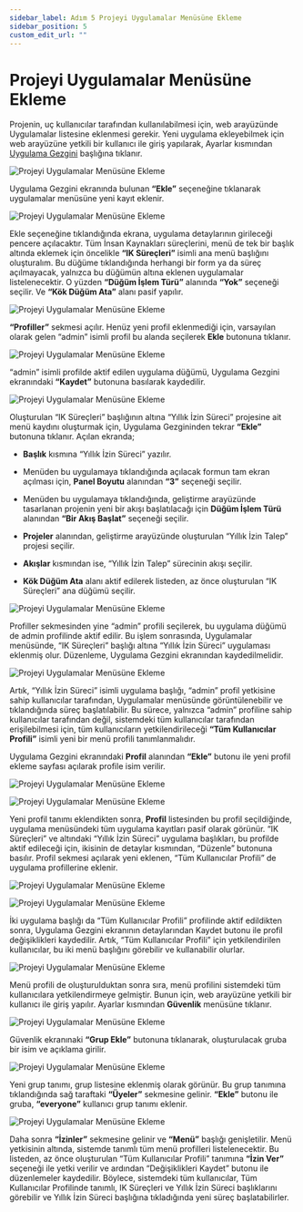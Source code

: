 ```yaml
---
sidebar_label: Adım 5 Projeyi Uygulamalar Menüsüne Ekleme
sidebar_position: 5
custom_edit_url: ""
---
```


# Projeyi Uygulamalar Menüsüne Ekleme

Projenin, uç kullanıcılar tarafından kullanılabilmesi için, web arayüzünde Uygulamalar listesine eklenmesi gerekir. Yeni uygulama ekleyebilmek için web arayüzüne yetkili bir kullanıcı ile giriş yapılarak, Ayarlar kısmından [Uygulama Gezgini](web/application-explorer.md) başlığına tıklanır.

![Projeyi Uygulamalar Menüsüne Ekleme](https://docsbimser.blob.core.windows.net/imagecontainer/auto-uploadc0116c37-3c58-4da7-90fe-da282b76c73a)

Uygulama Gezgini ekranında bulunan **“Ekle”** seçeneğine tıklanarak uygulamalar menüsüne yeni kayıt eklenir.

![Projeyi Uygulamalar Menüsüne Ekleme](https://docsbimser.blob.core.windows.net/imagecontainer/auto-upload71cbc127-b4fb-4bf2-a97c-d10dcd8ac5db)

Ekle seçeneğine tıklandığında ekrana, uygulama detaylarının girileceği pencere açılacaktır. Tüm İnsan Kaynakları süreçlerini, menü de tek bir başlık altında eklemek için öncelikle **“IK Süreçleri”** isimli ana menü başlığını oluşturalım. Bu düğüme tıklandığında herhangi bir form ya da süreç açılmayacak, yalnızca bu düğümün altına eklenen uygulamalar listelenecektir. O yüzden **“Düğüm İşlem Türü”** alanında **“Yok”** seçeneği seçilir. Ve **“Kök Düğüm Ata”** alanı pasif yapılır.

![Projeyi Uygulamalar Menüsüne Ekleme](https://docsbimser.blob.core.windows.net/imagecontainer/auto-upload726e49d0-e929-4a40-bd12-613a1ed8b898)

**“Profiller”** sekmesi açılır. Henüz yeni profil eklenmediği için, varsayılan olarak gelen “admin” isimli profil bu alanda seçilerek **Ekle** butonuna tıklanır.

![Projeyi Uygulamalar Menüsüne Ekleme](https://docsbimser.blob.core.windows.net/imagecontainer/auto-upload6a1f8f7c-6210-4d03-b7ca-8c77bc73b94b)

“admin” isimli profilde aktif edilen uygulama düğümü, Uygulama Gezgini ekranındaki **“Kaydet”** butonuna basılarak kaydedilir.

![Projeyi Uygulamalar Menüsüne Ekleme](https://docsbimser.blob.core.windows.net/imagecontainer/auto-upload0e0de797-1852-45e0-9838-1e31b07b66a5)

Oluşturulan “IK Süreçleri” başlığının altına “Yıllık İzin Süreci” projesine ait menü kaydını oluşturmak için, Uygulama Gezgininden tekrar **“Ekle”** butonuna tıklanır. Açılan ekranda;

- **Başlık** kısmına “Yıllık İzin Süreci” yazılır.

- Menüden bu uygulamaya tıklandığında açılacak formun tam ekran açılması için, **Panel Boyutu** alanından **“3”** seçeneği seçilir.

- Menüden bu uygulamaya tıklandığında, geliştirme arayüzünde tasarlanan projenin yeni bir akışı başlatılacağı için **Düğüm İşlem Türü** alanından **“Bir Akış Başlat”** seçeneği seçilir.

- **Projeler** alanından, geliştirme arayüzünde oluşturulan “Yıllık İzin Talep” projesi seçilir.

- **Akışlar** kısmından ise, “Yıllık İzin Talep” sürecinin akışı seçilir.

- **Kök Düğüm Ata** alanı aktif edilerek listeden, az önce oluşturulan “IK Süreçleri” ana düğümü seçilir.

![Projeyi Uygulamalar Menüsüne Ekleme](https://docsbimser.blob.core.windows.net/imagecontainer/auto-uploaddac474d8-317d-46ba-8775-753819149d2f)

Profiller sekmesinden yine “admin” profili seçilerek, bu uygulama düğümü de admin profilinde aktif edilir. Bu işlem sonrasında, Uygulamalar menüsünde, “IK Süreçleri” başlığı altına “Yıllık İzin Süreci” uygulaması eklenmiş olur. Düzenleme, Uygulama Gezgini ekranından kaydedilmelidir.

![Projeyi Uygulamalar Menüsüne Ekleme](https://docsbimser.blob.core.windows.net/imagecontainer/auto-upload0af56d1e-fee1-4ab7-b1de-4ca714966d6e)

Artık, “Yıllık İzin Süreci” isimli uygulama başlığı, “admin” profil yetkisine sahip kullanıcılar tarafından, Uygulamalar menüsünde görüntülenebilir ve tıklandığında süreç başlatılabilir. Bu sürece, yalnızca “admin” profiline sahip kullanıcılar tarafından değil, sistemdeki tüm kullanıcılar tarafından erişilebilmesi için, tüm kullanıcıların yetkilendirileceği **“Tüm Kullanıcılar Profili”** isimli yeni bir menü profili tanımlanmalıdır.

Uygulama Gezgini ekranındaki **Profil** alanından **“Ekle”** butonu ile yeni profil ekleme sayfası açılarak profile isim verilir.

![Projeyi Uygulamalar Menüsüne Ekleme](https://docsbimser.blob.core.windows.net/imagecontainer/auto-upload36f02240-999f-4806-99ad-ed029129a2f6)

![Projeyi Uygulamalar Menüsüne Ekleme](https://docsbimser.blob.core.windows.net/imagecontainer/auto-upload858fdfd5-0046-470e-833d-66da9f048e76)

Yeni profil tanımı eklendikten sonra, **Profil** listesinden bu profil seçildiğinde, uygulama menüsündeki tüm uygulama kayıtları pasif olarak görünür. “IK Süreçleri” ve altındaki “Yıllık İzin Süreci” uygulama başlıkları, bu profilde aktif edileceği için, ikisinin de detaylar kısmından, “Düzenle” butonuna basılır. Profil sekmesi açılarak yeni eklenen, “Tüm Kullanıcılar Profili” de uygulama profillerine eklenir.

![Projeyi Uygulamalar Menüsüne Ekleme](https://docsbimser.blob.core.windows.net/imagecontainer/auto-upload81ef0b1a-43b6-4518-a461-726f40cedac6)

![Projeyi Uygulamalar Menüsüne Ekleme](https://docsbimser.blob.core.windows.net/imagecontainer/auto-uploadd7db6905-cef7-4f34-9bd9-d5bef1c825bd)

İki uygulama başlığı da “Tüm Kullanıcılar Profili” profilinde aktif edildikten sonra, Uygulama Gezgini ekranının detaylarından Kaydet butonu ile profil değişiklikleri kaydedilir. Artık, “Tüm Kullanıcılar Profili” için yetkilendirilen kullanıcılar, bu iki menü başlığını görebilir ve kullanabilir olurlar.

![Projeyi Uygulamalar Menüsüne Ekleme](https://docsbimser.blob.core.windows.net/imagecontainer/auto-uploadc1d6ef9e-bcc6-4737-8f43-9fbc2047edd7)

Menü profili de oluşturulduktan sonra sıra, menü profilini sistemdeki tüm kullanıcılara yetkilendirmeye gelmiştir. Bunun için, web arayüzüne yetkili bir kullanıcı ile giriş yapılır. Ayarlar kısmından **Güvenlik** menüsüne tıklanır.

![Projeyi Uygulamalar Menüsüne Ekleme](https://docsbimser.blob.core.windows.net/imagecontainer/auto-upload5bcba32a-4195-4c5e-ac9e-67dd13c7ca24)

Güvenlik ekranınaki **“Grup Ekle”** butonuna tıklanarak, oluşturulacak gruba bir isim ve açıklama girilir.

![Projeyi Uygulamalar Menüsüne Ekleme](https://docsbimser.blob.core.windows.net/imagecontainer/auto-upload7cb56223-d49d-4380-bfcf-8adf8492afb9)

Yeni grup tanımı, grup listesine eklenmiş olarak görünür. Bu grup tanımına tıklandığında sağ taraftaki **“Üyeler”** sekmesine gelinir. **“Ekle”** butonu ile gruba, **“everyone”** kullanıcı grup tanımı eklenir.

![Projeyi Uygulamalar Menüsüne Ekleme](https://docsbimser.blob.core.windows.net/imagecontainer/auto-upload76d50dd2-3151-4346-b98b-2d18534b2664)

Daha sonra **“İzinler”** sekmesine gelinir ve **“Menü”** başlığı genişletilir. Menü yetkisinin altında, sistemde tanımlı tüm menü profilleri listelenecektir. Bu listeden, az önce oluşturulan “Tüm Kullanıcılar Profili” tanımına **“İzin Ver”** seçeneği ile yetki verilir ve ardından “Değişiklikleri Kaydet” butonu ile düzenlemeler kaydedilir. Böylece, sistemdeki tüm kullanıcılar, Tüm Kullanıcılar Profilinde tanımlı, IK Süreçleri ve Yıllık İzin Süreci başlıklarını görebilir ve Yıllık İzin Süreci başlığına tıkladığında yeni süreç başlatabilirler.